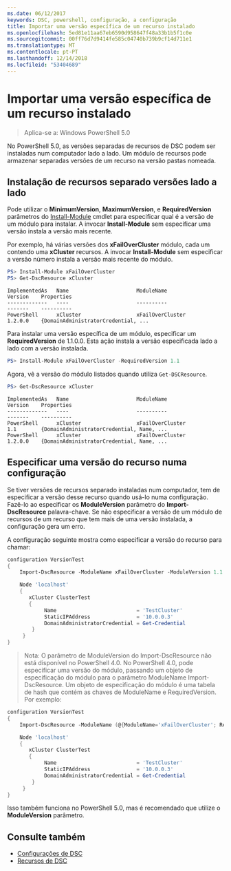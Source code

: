 ```yaml
---
ms.date: 06/12/2017
keywords: DSC, powershell, configuração, a configuração
title: Importar uma versão específica de um recurso instalado
ms.openlocfilehash: 5ed81e11aa67eb6590d958647f48a33b1b5f1c0e
ms.sourcegitcommit: 00ff76d7d9414fe585c04740b739b9cf14d711e1
ms.translationtype: MT
ms.contentlocale: pt-PT
ms.lasthandoff: 12/14/2018
ms.locfileid: "53404689"
---
```

# <a name="import-a-specific-version-of-an-installed-resource"></a>Importar uma versão específica de um recurso instalado

> Aplica-se a: Windows PowerShell 5.0

No PowerShell 5.0, as versões separadas de recursos de DSC podem ser instaladas num computador lado a lado. Um módulo de recursos pode armazenar separadas versões de um recurso na versão pastas nomeada.

## <a name="installing-separate-resource-versions-side-by-side"></a>Instalação de recursos separado versões lado a lado

Pode utilizar o **MinimumVersion**, **MaximumVersion**, e **RequiredVersion** parâmetros do [Install-Module](/powershell/module/PowershellGet/Install-Module) cmdlet para especificar qual é a versão de um módulo para instalar. A invocar **Install-Module** sem especificar uma versão instala a versão mais recente.

Por exemplo, há várias versões dos **xFailOverCluster** módulo, cada um contendo uma **xCluster** recursos. A invocar **Install-Module** sem especificar a versão número instala a versão mais recente do módulo.

```powershell
PS> Install-Module xFailOverCluster
PS> Get-DscResource xCluster
```

```output
ImplementedAs   Name                      ModuleName                     Version    Properties
-------------   ----                      ----------                     -------    ----------
PowerShell      xCluster                  xFailOverCluster               1.2.0.0    {DomainAdministratorCredential, ...
```

Para instalar uma versão específica de um módulo, especificar um **RequiredVersion** de 1.1.0.0. Esta ação instala a versão especificada lado a lado com a versão instalada.

```powershell
PS> Install-Module xFailOverCluster -RequiredVersion 1.1
```

Agora, vê a versão do módulo listados quando utiliza `Get-DSCResource`.

```powershell
PS> Get-DscResource xCluster
```

```output
ImplementedAs   Name                      ModuleName                     Version    Properties
-------------   ----                      ----------                     -------    ----------
PowerShell      xCluster                  xFailOverCluster               1.1        {DomainAdministratorCredential, Name, ...
PowerShell      xCluster                  xFailOverCluster               1.2.0.0    {DomainAdministratorCredential, Name, ...
```

## <a name="specifying-a-resource-version-in-a-configuration"></a>Especificar uma versão do recurso numa configuração

Se tiver versões de recursos separado instaladas num computador, tem de especificar a versão desse recurso quando usá-lo numa configuração. Fazê-lo ao especificar os **ModuleVersion** parâmetro do **Import-DscResource** palavra-chave. Se não especificar a versão de um módulo de recursos de um recurso que tem mais de uma versão instalada, a configuração gera um erro.

A configuração seguinte mostra como especificar a versão do recurso para chamar:

```powershell
configuration VersionTest
{
    Import-DscResource -ModuleName xFailOverCluster -ModuleVersion 1.1

    Node 'localhost'
    {
       xCluster ClusterTest
       {
            Name                          = 'TestCluster'
            StaticIPAddress               = '10.0.0.3'
            DomainAdministratorCredential = Get-Credential
        }
     }
}
```

>Nota: O parâmetro de ModuleVersion do Import-DscResource não está disponível no PowerShell 4.0. No PowerShell 4.0, pode especificar uma versão do módulo, passando um objeto de especificação do módulo para o parâmetro ModuleName Import-DscResource. Um objeto de especificação do módulo é uma tabela de hash que contém as chaves de ModuleName e RequiredVersion. Por exemplo:

```powershell
configuration VersionTest
{
    Import-DscResource -ModuleName (@{ModuleName='xFailOverCluster'; RequiredVersion='1.1'} )

    Node 'localhost'
    {
       xCluster ClusterTest
       {
            Name                          = 'TestCluster'
            StaticIPAddress               = '10.0.0.3'
            DomainAdministratorCredential = Get-Credential
        }
     }
}
```

Isso também funciona no PowerShell 5.0, mas é recomendado que utilize o **ModuleVersion** parâmetro.

## <a name="see-also"></a>Consulte também

- [Configurações de DSC](configurations.md)
- [Recursos de DSC](../resources/resources.md)
